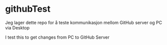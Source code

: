 # githubTest
Jeg lager dette repo for å teste kommunikasjon mellom GitHub server og PC via Desktop

I test this to get changes from PC to GitHub Server